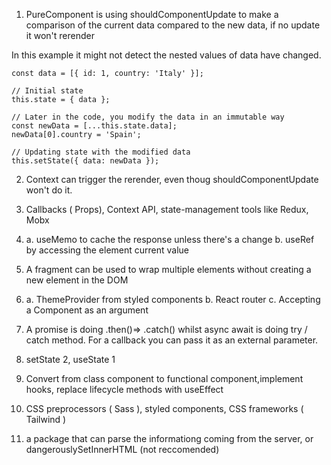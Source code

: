 1. PureComponent is using shouldComponentUpdate to make a comparison of the current data compared to the new data, if no update it won't rerender

In this example it might not detect the nested values of data have changed.

```// Assume data is an array of objects
const data = [{ id: 1, country: 'Italy' }];

// Initial state
this.state = { data };

// Later in the code, you modify the data in an immutable way
const newData = [...this.state.data];
newData[0].country = 'Spain';

// Updating state with the modified data
this.setState({ data: newData });
```

2. Context can trigger the rerender, even thoug shouldComponentUpdate won't do it.

3. Callbacks ( Props), Context API, state-management tools like Redux, Mobx

4. a. useMemo to cache the response unless there's a change
   b. useRef by accessing the element current value

5. A fragment can be used to wrap multiple elements without creating a new element in the DOM

6. a. ThemeProvider from styled components
   b. React router
   c. Accepting a Component as an argument

7. A promise is doing .then()=> .catch() whilst async await is doing try / catch method. For a callback you can pass it as an external parameter.

8. setState 2, useState 1

9. Convert from class component to functional component,implement hooks, replace lifecycle methods with useEffect

10. CSS preprocessors ( Sass ), styled components, CSS frameworks ( Tailwind )

11. a package that can parse the informationg coming from the server, or dangerouslySetInnerHTML (not reccomended)
